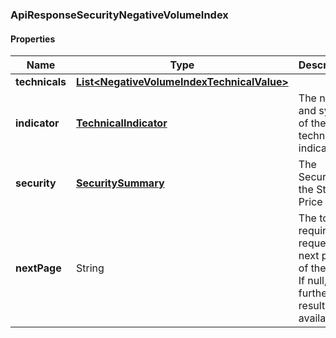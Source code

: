 
[//]: # (CLASS:ApiResponseSecurityNegativeVolumeIndex)

[//]: # (KIND:object)

### ApiResponseSecurityNegativeVolumeIndex

#### Properties

[//]: # (START_DEFINITION)

Name | Type | Description
------------ | ------------- | -------------
**technicals** | [**List&lt;NegativeVolumeIndexTechnicalValue&gt;**](NegativeVolumeIndexTechnicalValue.md) |  &nbsp;
**indicator** | [**TechnicalIndicator**](TechnicalIndicator.md) | The name and symbol of the technical indicator &nbsp;
**security** | [**SecuritySummary**](SecuritySummary.md) | The Security of the Stock Price &nbsp;
**nextPage** | String | The token required to request the next page of the data. If null, no further results are available. &nbsp;

[//]: # (END_DEFINITION)


[//]: # (CONTAINED_CLASS:NegativeVolumeIndexTechnicalValue)


[//]: # (CONTAINED_CLASS:TechnicalIndicator)


[//]: # (CONTAINED_CLASS:SecuritySummary)





